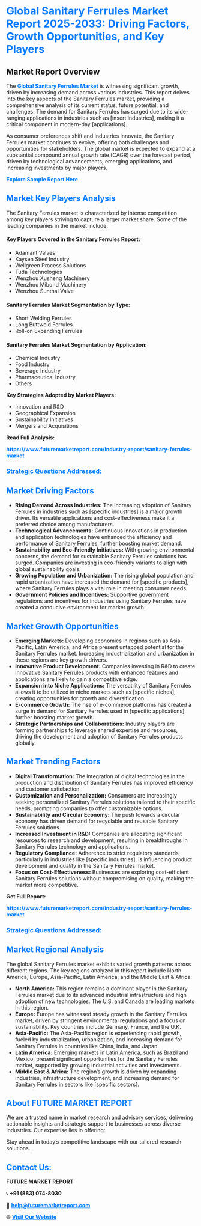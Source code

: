 <h1 style="color: #007BFF;">Global Sanitary Ferrules Market Report 2025-2033: Driving Factors, Growth Opportunities, and Key Players</h1>

<section id="overview">
<h2>Market Report Overview</h2>
<p>The <a href="https://www.futuremarketreport.com/industry-report/sanitary-ferrules-market" style="color: #007BFF; text-decoration: none;"><strong>Global Sanitary Ferrules Market</strong></a> is witnessing significant growth, driven by increasing demand across various industries. This report delves into the key aspects of the Sanitary Ferrules market, providing a comprehensive analysis of its current status, future potential, and challenges. The demand for Sanitary Ferrules has surged due to its wide-ranging applications in industries such as [insert industries], making it a critical component in modern-day [applications].</p>
<p>As consumer preferences shift and industries innovate, the Sanitary Ferrules market continues to evolve, offering both challenges and opportunities for stakeholders. The global market is expected to expand at a substantial compound annual growth rate (CAGR) over the forecast period, driven by technological advancements, emerging applications, and increasing investments by major players.</p>
</section>

<section id="overview">
<p><a href="https://www.futuremarketreport.com/request-sample/reportId=29224" style="color: #007BFF; text-decoration: none;"><strong>Explore Sample Report Here</strong></a></p>
</section>

<section id="key-players">
<h2 style="color: #007BFF;">Market Key Players Analysis</h2>
<p>The Sanitary Ferrules market is characterized by intense competition among key players striving to capture a larger market share. Some of the leading companies in the market include:</p>
<h4>Key Players Covered in the Sanitary Ferrules Report:</h4>
<ul><li>Adamant Valves</li><li>Kaysen Steel Industry</li><li>Wellgreen Process Solutions</li><li>Tuda Technologies</li><li>Wenzhou Xusheng Machinery</li><li>Wenzhou Mibond Machinery</li><li>Wenzhou Sunthai Valve</li></ul>
<h4>Sanitary Ferrules Market Segmentation by Type:</h4>
<ul><li>Short Welding Ferrules</li><li>Long Buttweld Ferrules</li><li>Roll-on Expanding Ferrules</li></ul>

<h4>Sanitary Ferrules Market Segmentation by Application:</h4>
<ul><li>Chemical Industry</li><li>Food Industry</li><li>Beverage Industry</li><li>Pharmaceutical Industry</li><li>Others</li></ul>
<p><strong>Key Strategies Adopted by Market Players:</strong></p>
<ul>
<li>Innovation and R&D</li>
<li>Geographical Expansion</li>
<li>Sustainability Initiatives</li>
<li>Mergers and Acquisitions</li>
</ul>
</section>

<section>
<p><strong>Read Full Analysis: </strong></p><a href="https://www.futuremarketreport.com/industry-report/sanitary-ferrules-market" style="color: #007BFF; text-decoration: none;"><strong>https://www.futuremarketreport.com/industry-report/sanitary-ferrules-market</strong></a>
<h3 style="color: #007BFF;">Strategic Questions Addressed:</h3>
</section>

<section id="driving-factors">
<h2 style="color: #007BFF;">Market Driving Factors</h2>
<ul>
<li><strong>Rising Demand Across Industries:</strong> The increasing adoption of Sanitary Ferrules in industries such as [specific industries] is a major growth driver. Its versatile applications and cost-effectiveness make it a preferred choice among manufacturers.</li>
<li><strong>Technological Advancements:</strong> Continuous innovations in production and application technologies have enhanced the efficiency and performance of Sanitary Ferrules, further boosting market demand.</li>
<li><strong>Sustainability and Eco-Friendly Initiatives:</strong> With growing environmental concerns, the demand for sustainable Sanitary Ferrules solutions has surged. Companies are investing in eco-friendly variants to align with global sustainability goals.</li>
<li><strong>Growing Population and Urbanization:</strong> The rising global population and rapid urbanization have increased the demand for [specific products], where Sanitary Ferrules plays a vital role in meeting consumer needs.</li>
<li><strong>Government Policies and Incentives:</strong> Supportive government regulations and incentives for industries using Sanitary Ferrules have created a conducive environment for market growth.</li>
</ul>
</section>

<section id="growth-opportunities">
<h2 style="color: #007BFF;">Market Growth Opportunities</h2>
<ul>
<li><strong>Emerging Markets:</strong> Developing economies in regions such as Asia-Pacific, Latin America, and Africa present untapped potential for the Sanitary Ferrules market. Increasing industrialization and urbanization in these regions are key growth drivers.</li>
<li><strong>Innovative Product Development:</strong> Companies investing in R&D to create innovative Sanitary Ferrules products with enhanced features and applications are likely to gain a competitive edge.</li>
<li><strong>Expansion into Niche Applications:</strong> The versatility of Sanitary Ferrules allows it to be utilized in niche markets such as [specific niches], creating opportunities for growth and diversification.</li>
<li><strong>E-commerce Growth:</strong> The rise of e-commerce platforms has created a surge in demand for Sanitary Ferrules used in [specific applications], further boosting market growth.</li>
<li><strong>Strategic Partnerships and Collaborations:</strong> Industry players are forming partnerships to leverage shared expertise and resources, driving the development and adoption of Sanitary Ferrules products globally.</li>
</ul>
</section>

<section id="trending-factors">
<h2 style="color: #007BFF;">Market Trending Factors</h2>
<ul>
<li><strong>Digital Transformation:</strong> The integration of digital technologies in the production and distribution of Sanitary Ferrules has improved efficiency and customer satisfaction.</li>
<li><strong>Customization and Personalization:</strong> Consumers are increasingly seeking personalized Sanitary Ferrules solutions tailored to their specific needs, prompting companies to offer customizable options.</li>
<li><strong>Sustainability and Circular Economy:</strong> The push towards a circular economy has driven demand for recyclable and reusable Sanitary Ferrules solutions.</li>
<li><strong>Increased Investment in R&D:</strong> Companies are allocating significant resources to research and development, resulting in breakthroughs in Sanitary Ferrules technology and applications.</li>
<li><strong>Regulatory Compliance:</strong> Adherence to strict regulatory standards, particularly in industries like [specific industries], is influencing product development and quality in the Sanitary Ferrules market.</li>
<li><strong>Focus on Cost-Effectiveness:</strong> Businesses are exploring cost-efficient Sanitary Ferrules solutions without compromising on quality, making the market more competitive.</li>
</ul>
</section>

<section>
<p><strong>Get Full Report: </strong></p><a href="https://www.futuremarketreport.com/industry-report/sanitary-ferrules-market" style="color: #007BFF; text-decoration: none;"><strong>https://www.futuremarketreport.com/industry-report/sanitary-ferrules-market</strong></a>
<h3 style="color: #007BFF;">Strategic Questions Addressed:</h3>
</section>


<section id="regional-analysis">
<h2 style="color: #007BFF;">Market Regional Analysis</h2>
<p>The global Sanitary Ferrules market exhibits varied growth patterns across different regions. The key regions analyzed in this report include North America, Europe, Asia-Pacific, Latin America, and the Middle East & Africa:</p>
<ul>
<li><strong>North America:</strong> This region remains a dominant player in the Sanitary Ferrules market due to its advanced industrial infrastructure and high adoption of new technologies. The U.S. and Canada are leading markets in this region.</li>
<li><strong>Europe:</strong> Europe has witnessed steady growth in the Sanitary Ferrules market, driven by stringent environmental regulations and a focus on sustainability. Key countries include Germany, France, and the U.K.</li>
<li><strong>Asia-Pacific:</strong> The Asia-Pacific region is experiencing rapid growth, fueled by industrialization, urbanization, and increasing demand for Sanitary Ferrules in countries like China, India, and Japan.</li>
<li><strong>Latin America:</strong> Emerging markets in Latin America, such as Brazil and Mexico, present significant opportunities for the Sanitary Ferrules market, supported by growing industrial activities and investments.</li>
<li><strong>Middle East & Africa:</strong> The region’s growth is driven by expanding industries, infrastructure development, and increasing demand for Sanitary Ferrules in sectors like [specific sectors].</li>
</ul>
</section>

<footer>
<h2 style="color: #007BFF;">About FUTURE MARKET REPORT</h2>
<p>We are a trusted name in market research and advisory services, delivering actionable insights and strategic support to businesses across diverse industries. Our expertise lies in offering:</p>

<p>Stay ahead in today’s competitive landscape with our tailored research solutions.</p>

<h2 style="color: #007BFF;">Contact Us:</h2>
<p><strong>FUTURE MARKET REPORT</strong></p>
<p>📞 <strong>+91 (883) 074-8030</strong></p>
<p>📧 <strong><a href="mailto:help@futuremarketreport.com" style="color: #007BFF;">help@futuremarketreport.com</a></strong></p>
<p>🌐 <strong><a href="https://www.futuremarketreport.com/" style="color: #007BFF;">Visit Our Website</a></strong></p>
</footer>